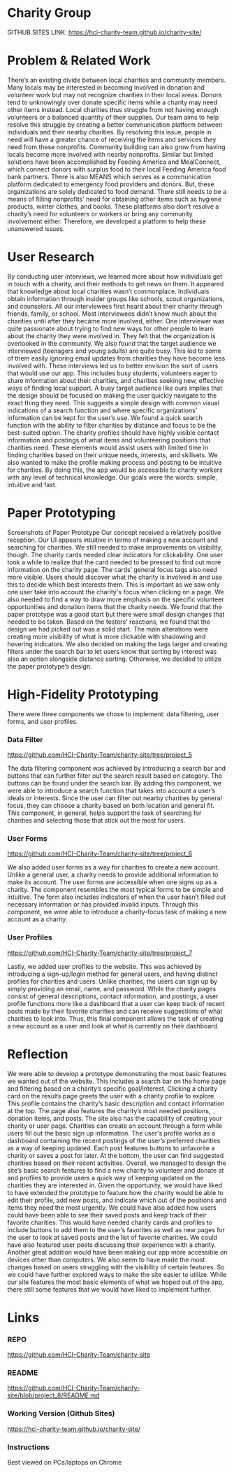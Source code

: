 # Charity Group
GITHUB SITES LINK: https://hci-charity-team.github.io/charity-site/
# Problem & Related Work
There’s an existing divide between local charities and community members. Many locals may be interested in becoming involved in donation and volunteer work but may not recognize charities in their local areas. Donors tend to unknowingly over donate specific items while a charity may need other items instead. Local charities thus struggle from not having enough volunteers or a balanced quantity of their supplies. Our team aims to help resolve this struggle by creating a better communication platform between individuals and their nearby charities. By resolving this issue, people in need will have a greater chance of receiving the items and services they need from these nonprofits. Community building can also grow from having locals become more involved with nearby nonprofits.
Similar but limited solutions have been accomplished by Feeding America and MealConnect, which connect donors with surplus food to their local Feeding America food bank partners. There is also MEANS which serves as a communication platform dedicated to emergency food providers and donors. But, these organizations are solely dedicated to food demand. There still needs to be a means of filling nonprofits’ need for obtaining other items such as hygiene products, winter clothes, and books. These platforms also don’t resolve a charity’s need for volunteers or workers or bring any community involvement either. Therefore, we developed a platform to help these unanswered issues.

# User Research
By conducting user interviews, we learned more about how individuals get in touch with a charity, and their methods to get news on them. It appeared that knowledge about local charities wasn’t commonplace. Individuals obtain information through insider groups like schools, scout organizations, and counselors. All our interviewees first heard about their charity through friends, family, or school. Most interviewees didn’t know much about the charities until after they became more involved, either. One interviewer was quite passionate about trying to find new ways for other people to learn about the charity they were involved in. They felt that the organization is overlooked in the community. We also found that the target audience we interviewed (teenagers and young adults) are quite busy. This led to some of them easily ignoring email updates from charities they have become less involved with.
These interviews led us to better envision the sort of users that would use our app. This includes busy students, volunteers eager to share information about their charities, and charities seeking new, effective ways of finding local support. A busy target audience like ours implies that the design should be focused on making the user quickly navigate to the exact thing they need. This suggests a simple design with common visual indications of a search function and where specific organizations’ information can be kept for the user’s use. We found a quick search function with the ability to filter charities by distance and focus to be the best-suited option. The charity profiles should have highly visible contact information and postings of what items and volunteering positions that charities need. These elements would assist users with limited time in finding charities based on their unique needs, interests, and skillsets. We also wanted to make the profile making process and posting to be intuitive for charities. By doing this, the app would be accessible to charity workers with any level of technical knowledge. Our goals were the words: simple, intuitive and fast.

# Paper Prototyping




Screenshots of Paper Prototype
Our concept received a relatively positive reception. Our UI appears intuitive in terms of making a new account and searching for charities. We still needed to make improvements on visibility, though. The charity cards needed clear indicators for clickability. One user took a while to realize that the card needed to be pressed to find out more information on the charity page. The cards’ general focus tags also need more visible. Users should discover what the charity is involved in and use this to decide which best interests them. This is important as we saw only one user take into account the charity's focus when clicking on a page. We also needed to find a way to draw more emphasis on the specific volunteer opportunities and donation items that the charity needs. We found that the paper prototype was a good start but there were small design changes that needed to be taken.
	Based on the testers' reactions, we found that the design we had picked out was a solid start. The main alterations were creating more visibility of what is more clickable with shadowing and hovering indicators. We also decided on making the tags larger and creating filters under the search bar to let users know that sorting by interest was also an option alongside distance sorting. Otherwise, we decided to utilize the paper prototype’s design.

# High-Fidelity Prototyping
There were three components we chose to implement: data filtering, user forms, and user profiles.
### Data Filter

https://github.com/HCI-Charity-Team/charity-site/tree/project_5

The data filtering component was achieved by introducing a search bar and buttons that can further filter out the search result based on category. The buttons can be found under the search bar. By adding this component, we were able to introduce a search function that takes into account a user’s ideals or interests. Since the user can filter out nearby charities by general focus, they can choose a charity based on both location and general fit. This component, in general, helps support the task of searching for charities and selecting those that stick out the most for users.
### User Forms


https://github.com/HCI-Charity-Team/charity-site/tree/project_6

We also added user forms as a way for charities to create a new account. Unlike a general user, a charity needs to provide additional information to make its account. The user forms are accessible when one signs up as a charity. The component resembles the most typical forms to be simple and intuitive. The form also includes indicators of when the user hasn’t filled out necessary information or has provided invalid inputs. Through this component, we were able to introduce a charity-focus task of making a new account as a charity.
### User Profiles




https://github.com/HCI-Charity-Team/charity-site/tree/project_7

Lastly, we added user profiles to the website. This was achieved by introducing a sign-up/login method for general users, and having distinct profiles for charities and users. Unlike charities, the users can sign up by simply providing an email, name, and password. While the charity pages consist of general descriptions, contact information, and postings, a user profile functions more like a dashboard that a user can keep track of recent posts made by their favorite charities and can receive suggestions of what charities to look into. Thus, this final component allows the task of creating a new account as a user and look at what is currently on their dashboard.

# Reflection
We were able to develop a prototype demonstrating the most basic features we wanted out of the website. This includes a search bar on the home page and filtering based on a charity’s specific goal/interest. Clicking a charity card on the results page greets the user with a charity profile to explore. This profile contains the charity’s basic description and contact information at the top. The page also features the charity’s most needed positions, donation items, and posts. The site also has the capability of creating your charity or user page. Charities can create an account through a form while users fill out the basic sign up information. The user's profile works as a dashboard containing the recent postings of the user’s preferred charities as a way of keeping updated. Each post features buttons to unfavorite a charity or saves a post for later. At the bottom, the user can find suggested charities based on their recent activities. Overall, we managed to design the site’s basic search features to find a new charity to volunteer and donate at and profiles to provide users a quick way of keeping updated on the charities they are interested in.
	Given the opportunity, we would have liked to have extended the prototype to feature how the charity would be able to edit their profile, add new posts, and indicate which out of the positions and items they need the most urgently. We could have also added how users could have been able to see their saved posts and keep track of their favorite charities. This would have needed charity cards and profiles to include buttons to add them to the user’s favorites as well as new pages for the user to look at saved posts and the list of favorite charities. We could have also featured user posts discussing their experience with a charity. Another great addition would have been making our app more accessible on devices other than computers. We also seem to have made the most changes based on users struggling with the visibility of certain features. So we could have further explored ways to make the site easier to utilize. While our site features the most basic elements of what we hoped out of the app, there still some features that we would have liked to implement further.

# Links
### REPO
https://github.com/HCI-Charity-Team/charity-site

### README
https://github.com/HCI-Charity-Team/charity-site/blob/project_8/README.md

### Working Version (Github Sites) 
https://hci-charity-team.github.io/charity-site/

### Instructions
Best viewed on PCs/laptops on Chrome
